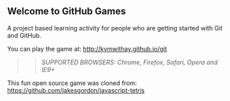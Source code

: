## Welcome to GitHub Games

A project based learning activity for people who are getting started with Git and GitHub.

You can play the game at: http://kymwithay.github.io/git

>> _*SUPPORTED BROWSERS*: Chrome, Firefox, Safari, Opera and IE9+_

This fun open source game was cloned from: https://github.com/jakesgordon/javascript-tetris

